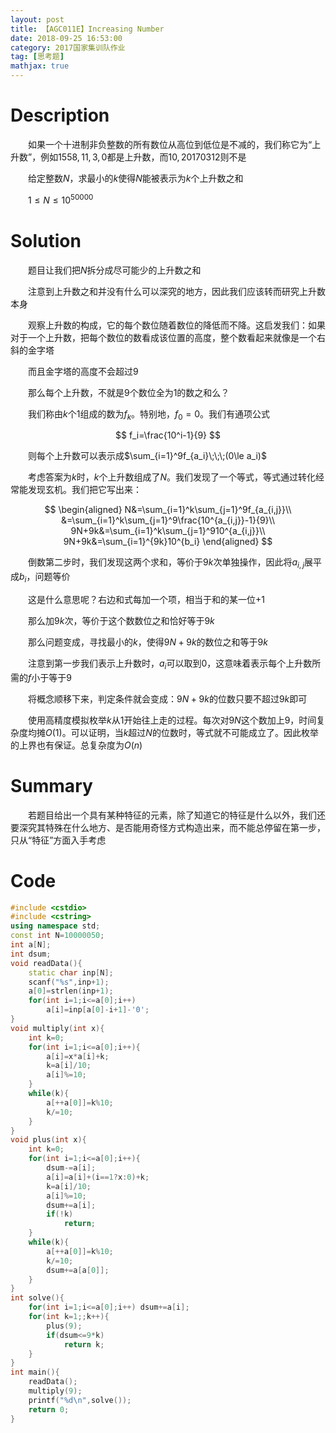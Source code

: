 ```yaml
---
layout: post
title: 【AGC011E】Increasing Number
date: 2018-09-25 16:53:00
category: 2017国家集训队作业
tag: [思考题]
mathjax: true
---
```

# Description

　　如果一个十进制非负整数的所有数位从高位到低位是不减的，我们称它为“上升数”，例如$1558,11,3,0$都是上升数，而$10,20170312$则不是

　　给定整数$N$，求最小的$k$使得$N$能被表示为$k$个上升数之和

　　$1 \le N \le 10^{50000}$


<!-- more -->
# Solution

　　题目让我们把$N$拆分成尽可能少的上升数之和

　　注意到上升数之和并没有什么可以深究的地方，因此我们应该转而研究上升数本身

　　观察上升数的构成，它的每个数位随着数位的降低而不降。这启发我们：如果对于一个上升数，把每个数位的数看成该位置的高度，整个数看起来就像是一个右斜的金字塔

　　而且金字塔的高度不会超过9

　　那么每个上升数，不就是9个数位全为1的数之和么？

　　我们称由$k$个$1$组成的数为$f_k$。特别地，$f_0=0$。我们有通项公式

$$
f_i=\frac{10^i-1}{9}
$$

　　则每个上升数可以表示成$\sum_{i=1}^9f_{a_i}\;\;\;(0\le a_i)$

　　考虑答案为$k$时，$k$个上升数组成了$N$。我们发现了一个等式，等式通过转化经常能发现玄机。我们把它写出来：

$$
\begin{aligned}
N&=\sum_{i=1}^k\sum_{j=1}^9f_{a_{i,j}}\\
&=\sum_{i=1}^k\sum_{j=1}^9\frac{10^{a_{i,j}}-1}{9}\\
9N+9k&=\sum_{i=1}^k\sum_{j=1}^910^{a_{i,j}}\\
9N+9k&=\sum_{i=1}^{9k}10^{b_i}
\end{aligned}
$$

　　倒数第二步时，我们发现这两个求和，等价于$9k$次单独操作，因此将$a_{i,j}$展平成$b_i$，问题等价

　　这是什么意思呢？右边和式每加一个项，相当于和的某一位+1

　　那么加$9k$次，等价于这个数数位之和恰好等于$9k$

　　那么问题变成，寻找最小的$k$，使得$9N+9k$的数位之和等于$9k$

　　注意到第一步我们表示上升数时，$a_i$可以取到0，这意味着表示每个上升数所需的$f$小于等于$9$

　　将概念顺移下来，判定条件就会变成：$9N+9k$的位数只要不超过$9k$即可

　　使用高精度模拟枚举$k$从1开始往上走的过程。每次对$9N$这个数加上9，时间复杂度均摊$O(1)$。可以证明，当$k$超过$N$的位数时，等式就不可能成立了。因此枚举的上界也有保证。总复杂度为$O(n)$

# Summary

　　若题目给出一个具有某种特征的元素，除了知道它的特征是什么以外，我们还要深究其特殊在什么地方、是否能用奇怪方式构造出来，而不能总停留在第一步，只从“特征”方面入手考虑

# Code

```c++
#include <cstdio>
#include <cstring>
using namespace std;
const int N=10000050;
int a[N];
int dsum;
void readData(){
    static char inp[N];
    scanf("%s",inp+1);
    a[0]=strlen(inp+1);
    for(int i=1;i<=a[0];i++)
        a[i]=inp[a[0]-i+1]-'0';
}
void multiply(int x){
    int k=0;
    for(int i=1;i<=a[0];i++){
        a[i]=x*a[i]+k;
        k=a[i]/10;
        a[i]%=10;
    }
    while(k){
        a[++a[0]]=k%10;
        k/=10;
    }
}
void plus(int x){
    int k=0;
    for(int i=1;i<=a[0];i++){
        dsum-=a[i];
        a[i]=a[i]+(i==1?x:0)+k;
        k=a[i]/10;
        a[i]%=10;
        dsum+=a[i];
        if(!k)
            return;
    }
    while(k){
        a[++a[0]]=k%10;
        k/=10;
        dsum+=a[a[0]];
    }
}
int solve(){
    for(int i=1;i<=a[0];i++) dsum+=a[i];
    for(int k=1;;k++){
        plus(9);
        if(dsum<=9*k)
            return k;
    }
}
int main(){
    readData();
    multiply(9);
    printf("%d\n",solve());
    return 0;
}
```

